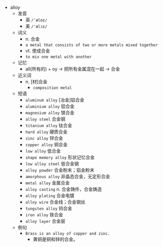 - alloy
  - 发音
    - 英 `/'ælɒɪ/`
    - 美 `/'ælɔɪ/`
  - 词义
    - n. 合金
    - `a metal that consists of two or more metals mixed together`
    - vt. 使成合金
    - `to mix one metal with another`
  - 记忆
    - all(所有的) + oy → 把所有金属混在一起 → 合金
  - 近义词
    - n. [材]合金
      - `composition metal`
  - 短语
    - `aluminum alloy` [冶金]铝合金 
    - `aluminium alloy` 铝合金 
    - `magnesium alloy` 镁合金 
    - `alloy steel` 合金钢 
    - `titanium alloy` 钛合金 
    - `hard alloy` 硬质合金 
    - `zinc alloy` 锌合金 
    - `copper alloy` 铜合金 
    - `low alloy` 低合金 
    - `shape memory alloy` 形状记忆合金 
    - `low alloy steel` 低合金钢 
    - `alloy powder` 合金粉末；铝金粉末 
    - `amorphous alloy` 非晶态合金，无定形合金 
    - `metal alloy` 金属合金 
    - `alloy casting` n. 合金铸件，合金铸造 
    - `alloy plating` 合金电镀 
    - `alloy wire` 合金线；合金钢丝 
    - `tungsten alloy` 钨合金 
    - `iron alloy` 铁合金 
    - `alloy layer` 合金层 
  - 例句
    - `Brass is an alloy of copper and zinc.`
      - 黄铜是铜和锌的合金。

